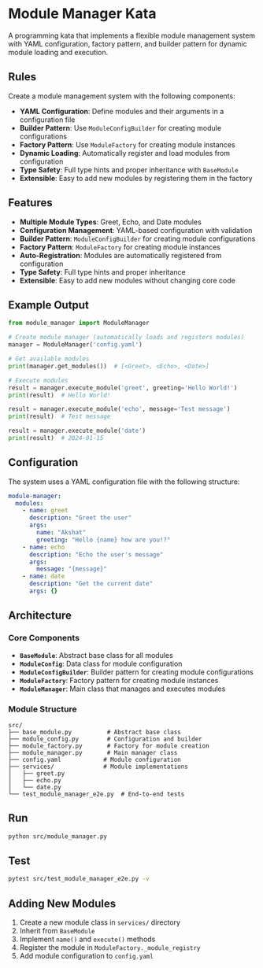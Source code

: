# Module Manager Kata

A programming kata that implements a flexible module management system with YAML configuration, factory pattern, and builder pattern for dynamic module loading and execution.

## Rules

Create a module management system with the following components:

- **YAML Configuration**: Define modules and their arguments in a configuration file
- **Builder Pattern**: Use `ModuleConfigBuilder` for creating module configurations
- **Factory Pattern**: Use `ModuleFactory` for creating module instances
- **Dynamic Loading**: Automatically register and load modules from configuration
- **Type Safety**: Full type hints and proper inheritance with `BaseModule`
- **Extensible**: Easy to add new modules by registering them in the factory

## Features

- **Multiple Module Types**: Greet, Echo, and Date modules
- **Configuration Management**: YAML-based configuration with validation
- **Builder Pattern**: `ModuleConfigBuilder` for creating module configurations
- **Factory Pattern**: `ModuleFactory` for creating module instances
- **Auto-Registration**: Modules are automatically registered from configuration
- **Type Safety**: Full type hints and proper inheritance
- **Extensible**: Easy to add new modules without changing core code

## Example Output

```python
from module_manager import ModuleManager

# Create module manager (automatically loads and registers modules)
manager = ModuleManager('config.yaml')

# Get available modules
print(manager.get_modules())  # [<Greet>, <Echo>, <Date>]

# Execute modules
result = manager.execute_module('greet', greeting='Hello World!')
print(result)  # Hello World!

result = manager.execute_module('echo', message='Test message')
print(result)  # Test message

result = manager.execute_module('date')
print(result)  # 2024-01-15
```

## Configuration

The system uses a YAML configuration file with the following structure:

```yaml
module-manager:
  modules:
    - name: greet
      description: "Greet the user"
      args:
        name: "Akshat"
        greeting: "Hello {name} how are you!?"
    - name: echo
      description: "Echo the user's message"
      args:
        message: "{message}"
    - name: date
      description: "Get the current date"
      args: {}
```

## Architecture

### Core Components

- **`BaseModule`**: Abstract base class for all modules
- **`ModuleConfig`**: Data class for module configuration
- **`ModuleConfigBuilder`**: Builder pattern for creating module configurations
- **`ModuleFactory`**: Factory pattern for creating module instances
- **`ModuleManager`**: Main class that manages and executes modules

### Module Structure

```
src/
├── base_module.py          # Abstract base class
├── module_config.py        # Configuration and builder
├── module_factory.py       # Factory for module creation
├── module_manager.py       # Main manager class
├── config.yaml            # Module configuration
├── services/              # Module implementations
│   ├── greet.py
│   ├── echo.py
│   └── date.py
└── test_module_manager_e2e.py  # End-to-end tests
```

## Run

```bash
python src/module_manager.py
```

## Test

```bash
pytest src/test_module_manager_e2e.py -v
```

## Adding New Modules

1. Create a new module class in `services/` directory
2. Inherit from `BaseModule`
3. Implement `name()` and `execute()` methods
4. Register the module in `ModuleFactory._module_registry`
5. Add module configuration to `config.yaml`
